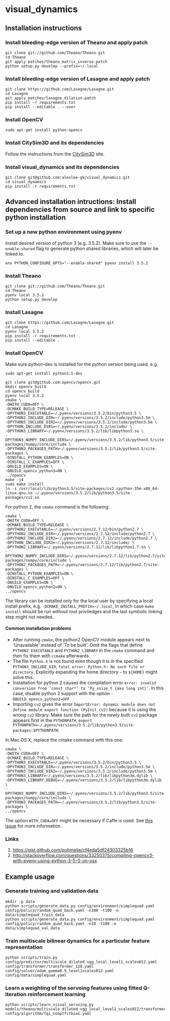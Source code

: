 # visual_dynamics

## Installation instructions

### Install bleeding-edge version of Theano and apply patch
```
git clone git://github.com/Theano/Theano.git
cd Theano
git apply patches/theano_matrix_inverse.patch
python setup.py develop --prefix=~/.local
```

### Install bleeding-edge version of Lasagne and apply patch
```
git clone https://github.com/Lasagne/Lasagne.git
cd Lasagne
git apply patches/lasagne_dilation.patch
pip install -r requirements.txt
pip install --editable . --user
```

### Install OpenCV
```
sudo apt-get install python-opencv
```

### Install CitySim3D and its dependencies
Follow the instructions from the [CitySim3D](https://github.com/alexlee-gk/citysim3d) site.

### Install visual_dynamics and its dependencies
```
git clone git@github.com:alexlee-gk/visual_dynamics.git
cd visual_dynamics
pip install -r requirements.txt
```

## Advanced installation intructions: Install dependencies from source and link to specific python installation

### Set up a new python environment using pyenv

Install desired version of python 3 (e.g. 3.5.2). Make sure to use the `--enable-shared` flag to generate python shared libraries, which will later be linked to.
```
env PYTHON_CONFIGURE_OPTS="--enable-shared" pyenv install 3.5.2
```

### Install Theano
```
git clone git://github.com/Theano/Theano.git
cd Theano
pyenv local 3.5.2
python setup.py develop
```

### Install Lasagne
```
git clone https://github.com/Lasagne/Lasagne.git
cd Lasagne
pyenv local 3.5.2
pip install -r requirements.txt
pip install --editable .
```

### Install OpenCV
Make sure python-dev is installed for the python version being used, e.g.
```
sudo apt-get install python3.5-dev
```
```
git clone git@github.com:opencv/opencv.git
mkdir opencv_build
cd opencv_build
pyenv local 3.5.2
cmake \
-DWITH_CUDA=OFF \
-DCMAKE_BUILD_TYPE=RELEASE \
-DPYTHON3_EXECUTABLE=~/.pyenv/versions/3.5.2/bin/python3.5 \
-DPYTHON3_INCLUDE_DIR=~/.pyenv/versions/3.5.2/include/python3.5m \
-DPYTHON3_INCLUDE_DIR2=~/.pyenv/versions/3.5.2/include/python3.5m \
-DPYTHON_INCLUDE_DIRS=~/.pyenv/versions/3.5.2/include/ \
-DPYTHON3_LIBRARY=~/.pyenv/versions/3.5.2/lib/libpython3.so \
-DPYTHON3_NUMPY_INCLUDE_DIRS=~/.pyenv/versions/3.5.2/lib/python3.5/site-packages/numpy/core/include \
-DPYTHON3_PACKAGES_PATH=~/.pyenv/versions/3.5.2/lib/python3.5/site-packages \
-DINSTALL_PYTHON_EXAMPLES=ON \
-DINSTALL_C_EXAMPLES=OFF \
-DBUILD_EXAMPLES=ON \
-DBUILD_opencv_python3=ON \
../opencv
make -j4
sudo make install
ln -s /usr/local/lib/python3.5/site-packages/cv2.cpython-35m-x86_64-linux-gnu.so ~/.pyenv/versions/3.5.2/lib/python3.5/site-packages/cv2.so
```
For python 2, the `cmake` command is the following:
```
cmake \
-DWITH_CUDA=OFF \
-DCMAKE_BUILD_TYPE=RELEASE \
-DPYTHON2_EXECUTABLE=~/.pyenv/versions/2.7.12/bin/python2.7 \
-DPYTHON2_INCLUDE_DIR=~/.pyenv/versions/2.7.12/include/python2.7 \
-DPYTHON2_INCLUDE_DIR2=~/.pyenv/versions/2.7.12/include/python2.7 \
-DPYTHON_INCLUDE_DIRS=~/.pyenv/versions/2.7.12/include/ \
-DPYTHON2_LIBRARY=~/.pyenv/versions/2.7.12/lib/libpython2.7.so \
-DPYTHON2_NUMPY_INCLUDE_DIRS=~/.pyenv/versions/2.7.12/lib/python2.7/site-packages/numpy/core/include \
-DPYTHON2_PACKAGES_PATH=~/.pyenv/versions/2.7.12/lib/python2.7/site-packages \
-DINSTALL_PYTHON_EXAMPLES=ON \
-DINSTALL_C_EXAMPLES=OFF \
-DBUILD_EXAMPLES=ON \
-DBUILD_opencv_python2=ON \
../opencv
```

The library can be installed only for the local user by specifying a local install prefix, e.g. `-DCMAKE_INSTALL_PREFIX=~/.local`, in which case `make install` should be run without root priviledges and the last symbolic linking step might not needed.

#### Common installation problems
-  After running `cmake`, the python2 OpenCV module appears next to 'Unavailable' instead of 'To be built'. Omit the flags that define `PYTHON2_EXECUTABLE` and `PYTHON2_LIBRARY` in the `cmake` command and then fix them with `ccmake` afterwards.
- The file `Python.h` is not found even though it is in the specified `PYTHON3_INCLUDE_DIR`, `fatal error: Python.h: No such file or directory`. Explicitly expanding the home  directory `~` to `${HOME}` might solve this.
- Installation for python 2 causes the compilation error `error: invalid conversion from ‘const char*’ to ‘Py_ssize_t {aka long int}’`. In this case, disable python 2 support with the option `-DBUILD_opencv_python2=OFF`.
- Importing `cv2` gives the error `ImportError: dynamic module does not define module export function (PyInit_cv2)` because it is using the wrong `cv2` library. Make sure the path for the newly built `cv2` package appears first in the `PYTHONPATH`, `export PYTHONPATH=~/.pyenv/versions/3.5.2/lib/python3.5/site-packages:$PYTHONPATH`.

In Mac OS X, replace the cmake command with this one:
```
cmake \
-DWITH_CUDA=OFF \
-DCMAKE_BUILD_TYPE=RELEASE \
-DPYTHON3_EXECUTABLE=~/.pyenv/versions/3.5.2/bin/python3.5 \
-DPYTHON3_INCLUDE_DIR=~/.pyenv/versions/3.5.2/include/python3.5m \
-DPYTHON3_INCLUDE_DIR2=~/.pyenv/versions/3.5.2/include/python3.5m \
-DPYTHON3_LIBRARY=~/.pyenv/versions/3.5.2/lib/libpython3m.dylib \
-DPYTHON3_LIBRARY_DEBUG=~/.pyenv/versions/3.5.2/lib/libpython3m.dylib \
-DPYTHON3_NUMPY_INCLUDE_DIRS=~/.pyenv/versions/3.5.2/lib/python3.5/site-packages/numpy/core/include \
-DPYTHON3_PACKAGES_PATH=~/.pyenv/versions/3.5.2/lib/python3.5/site-packages \
../opencv
```
The option `WITH_CUDA=OFF` might be necessary if Caffe is used. See [this issue](https://github.com/BVLC/caffe/issues/2256) for more information.

### Links
1. https://gist.github.com/pohmelie/cf4eda5df24303325b16
2. http://stackoverflow.com/questions/33250375/compiling-opencv3-with-pyenv-using-python-3-5-0-on-osx


## Example usage

### Generate training and validation data
```
mkdir -p data
python scripts/generate_data.py config/environment/simplequad.yaml config/policy/random_quad_back.yaml -n100 -t100 -o data/simplequad_train_data
python scripts/generate_data.py config/environment/simplequad.yaml config/policy/random_quad_back.yaml -n10 -t100 -o data/simplequad_val_data
```

### Train multiscale bilinear dynamics for a particular feature representation
```
python scripts/train.py config/predictor/multiscale_dilated_vgg_local_level1_scales012.yaml config/transformer/transformer_128.yaml config/solver/adam_gamma0.9_level1scales012.yaml config/data/simplequad.yaml
```

### Learn a weighting of the servoing features using fitted Q-iteration reinforcement learning
```
python scripts/learn_visual_servoing.py models/theano/multiscale_dilated_vgg_local_level1_scales012/transformer_128/adam_gamma0.9_level1scales012/simplequad/_iter_10000_model.yaml config/algorithm/fqi_nooptfitbias.yaml
```
